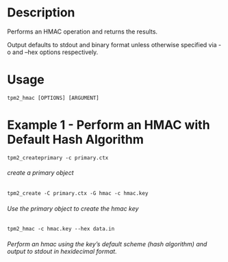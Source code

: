 # Description
Performs an HMAC operation and returns the results. 

Output defaults to stdout and binary format unless otherwise specified via -o and –hex options respectively.

# Usage
`tpm2_hmac [OPTIONS] [ARGUMENT]`

# Example 1 - Perform an HMAC with Default Hash Algorithm
`tpm2_createprimary -c primary.ctx`
###### create a primary object 

`tpm2_create -C primary.ctx -G hmac -c hmac.key`
###### Use the primary object to create the hmac key

`tpm2_hmac -c hmac.key --hex data.in`
###### Perform an hmac using the key’s default scheme (hash algorithm) and output to stdout in hexidecimal format.
